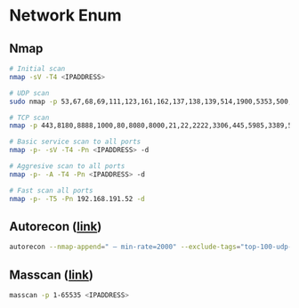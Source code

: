 # Network Enum

## Nmap

```bash
# Initial scan
nmap -sV -T4 <IPADDRESS> 

# UDP scan
sudo nmap -p 53,67,68,69,111,123,161,162,137,138,139,514,1900,5353,500,445 --open -sU <IPADDRESS> -oN=scan.txt

# TCP scan
nmap -p 443,8180,8888,1000,80,8080,8000,21,22,2222,3306,445,5985,3389,5986,1433,88 --open -A -oN=scan.txt

# Basic service scan to all ports
nmap -p- -sV -T4 -Pn <IPADDRESS> -d

# Aggresive scan to all ports
nmap -p- -A -T4 -Pn <IPADDRESS> -d

# Fast scan all ports
nmap -p- -T5 -Pn 192.168.191.52 -d
```

## Autorecon (<a href="https://github.com/Tib3rius/AutoRecon">link</a>)
```bash
autorecon --nmap-append=" — min-rate=2000" --exclude-tags="top-100-udp-ports" --exclude-tags nikto -vv <IP>
```

## Masscan (<a href="https://github.com/robertdavidgraham/masscan">link</a>)
```bash
masscan -p 1-65535 <IPADDRESS>
```